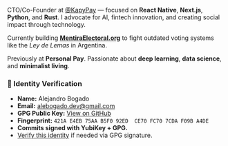 CTO/Co-Founder at [@KapyPay](https://kapypay.com) — focused on **React Native**, **Next.js**, **Python**, and **Rust**. I advocate for AI, fintech innovation, and creating social impact through technology.

Currently building **[MentiraElectoral.org](https://mentiraelectoral.org)** to fight outdated voting systems like the *Ley de Lemas* in Argentina.

Previously at **Personal Pay**. Passionate about **deep learning**, **data science**, and **minimalist living**.

### 🔐 Identity Verification

- **Name:** Alejandro Bogado  
- **Email:** [alebogado.dev@gmail.com](mailto:alebogado.dev@gmail.com)  
- **GPG Public Key:** [View on GitHub](https://github.com/allexwentworthok.gpg)  
- **Fingerprint:** `421A E4EB 75AA B5F0 92ED  CE70 FC70 7CDA F09B A4DE`  
- **Commits signed with YubiKey + GPG.**  
- [Verify this identity](https://github.com/allexwentworthok.gpg) if needed via GPG signature.
